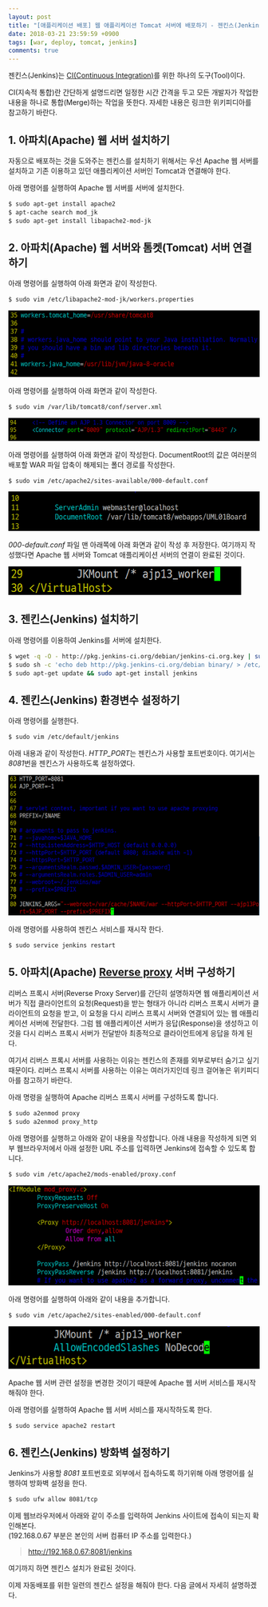 ```yaml
---
layout: post
title: "[애플리케이션 배포] 웹 애플리케이션 Tomcat 서버에 배포하기 - 젠킨스(Jenkins) (1)"
date: 2018-03-21 23:59:59 +0900
tags: [war, deploy, tomcat, jenkins]
comments: true
---
```

젠킨스(Jenkins)는 [CI(Continuous Integration)](https://en.wikipedia.org/wiki/Continuous_integration)를 위한 하나의 도구(Tool)이다.


CI(지속적 통합)란 간단하게 설명드리면 일정한 시간 간격을 두고 모든 개발자가 작업한 내용을 하나로 통합(Merge)하는 작업을 뜻한다. 자세한 내용은 링크한 위키피디아를 참고하기 바란다.

## 1. 아파치(Apache) 웹 서버 설치하기
자동으로 배포하는 것을 도와주는 젠킨스를 설치하기 위해서는 우선 Apache 웹 서버를 설치하고 기존 이용하고 있던 애플리케이션 서버인 Tomcat과 연결해야 한다.

아래 명령어를 실행하여 Apache 웹 서버를 서버에 설치한다.
```sh
$ sudo apt-get install apache2
$ apt-cache search mod_jk
$ sudo apt-get install libapache2-mod-jk
```

## 2. 아파치(Apache) 웹 서버와 톰켓(Tomcat) 서버 연결하기
아래 명령어를 실행하여 아래 화면과 같이 작성한다.
```sh
$ sudo vim /etc/libapache2-mod-jk/workers.properties
```
![이미지](/files/deploy-war-to-tomcat-jenkins-01.png)

아래 명령어를 실행하여 아래 화면과 같이 작성한다.
```sh
$ sudo vim /var/lib/tomcat8/conf/server.xml
```
![이미지](/files/deploy-war-to-tomcat-jenkins-02.png)

아래 명령어를 실행하여 아래 화면과 같이 작성한다.
DocumentRoot의 값은 여러분의 배포할 WAR 파일 압축이 해제되는 폴더 경로를 작성한다.
```
$ sudo vim /etc/apache2/sites-available/000-default.conf
```
![이미지](/files/deploy-war-to-tomcat-jenkins-03.png)

*000-default.conf* 파일 맨 아래쪽에 아래 화면과 같이 작성 후 저장한다. 여기까지 작성했다면 Apache 웹 서버와 Tomcat 애플리케이션 서버의 연결이 완료된 것이다.

![이미지](/files/deploy-war-to-tomcat-jenkins-04.png)

## 3. 젠킨스(Jenkins) 설치하기
아래 명령어를 이용하여 Jenkins를 서버에 설치한다.
```sh
$ wget -q -O - http://pkg.jenkins-ci.org/debian/jenkins-ci.org.key | sudo apt-key add -
$ sudo sh -c 'echo deb http://pkg.jenkins-ci.org/debian binary/ > /etc/apt/sources.list.d/jenkins.list'
$ sudo apt-get update && sudo apt-get install jenkins
```

## 4. 젠킨스(Jenkins) 환경변수 설정하기
아래 명령어를 실행한다.
```sh
$ sudo vim /etc/default/jenkins
```

아래 내용과 같이 작성한다. *HTTP_PORT*는 젠킨스가 사용할 포트번호이다. 여기서는 *8081*번을 젠킨스가 사용하도록 설정하였다.

![이미지](/files/deploy-war-to-tomcat-jenkins-05.png)

아래 명령어를 사용하여 젠킨스 서비스를 재시작 한다.
```sh
$ sudo service jenkins restart
```
## 5. 아파치(Apache) [Reverse proxy](https://en.wikipedia.org/wiki/Reverse_proxy) 서버 구성하기
리버스 프록시 서버(Reverse Proxy Server)를 간단히 설명하자면 웹 애플리케이션 서버가 직접 클라이언트의 요청(Request)을 받는 형태가 아니라
리버스 프록시 서버가 클라이언트의 요청을 받고, 이 요청을 다시 리버스 프록시 서버와 연결되어 있는 웹 애플리케이션 서버에 전달한다.
그럼 웹 애플리케이션 서버가 응답(Response)을 생성하고 이것을 다시 리버스 프록시 서버가 전달받아 최종적으로 클라이언트에게 응답을 하게 된다.

여기서 리버스 프록시 서버를 사용하는 이유는 젠킨스의 존재를 외부로부터 숨기고 싶기 때문이다.
리버스 프록시 서버를 사용하는 이유는 여러가지인데 링크 걸어놓은 위키피디아를 참고하기 바란다.

아래 명령을 실행하여 Apache 리버스 프록시 서버를 구성하도록 합니다.
```sh
$ sudo a2enmod proxy
$ sudo a2enmod proxy_http
```

아래 명령어를 실행하고 아래와 같이 내용을 작성합니다.
아래 내용을 작성하게 되면 외부 웹브라우저에서 아래 설정한 URL 주소를 입력하면 Jenkins에 접속할 수 있도록 합니다.
```sh
$ sudo vim /etc/apache2/mods-enabled/proxy.conf
```
![이미지](/files/deploy-war-to-tomcat-jenkins-06.png)

아래 명령어를 실행하여 아래와 같이 내용을 추가합니다.
```sh
$ sudo vim /etc/apache2/sites-enabled/000-default.conf
```
![이미지](/files/deploy-war-to-tomcat-jenkins-07.png)

Apache 웹 서버 관련 설정을 변경한 것이기 때문에 Apache 웹 서버 서비스를 재시작해줘야 한다.

아래 명령어를 실행하여 Apache 웹 서버 서비스를 재시작하도록 한다.
```sh
$ sudo service apache2 restart
```

## 6. 젠킨스(Jenkins) 방화벽 설정하기
Jenkins가 사용할 *8081* 포트번호로 외부에서 접속하도록 하기위해 아래 명령어를 실행하여 방화벽 설정을 한다.
```sh
$ sudo ufw allow 8081/tcp
```

이제 웹브라우저에서 아래와 같이 주소를 입력하여 Jenkins 사이트에 접속이 되는지 확인해본다.<br/>
(192.168.0.67 부분은 본인의 서버 컴퓨터 IP 주소를 입력한다.)
> http://192.168.0.67:8081/jenkins

여기까지 하면 젠킨스 설치가 완료된 것이다.

이제 자동배포를 위한 일련의 젠킨스 설정을 해줘야 한다. 다음 글에서 자세히 설명하겠다.